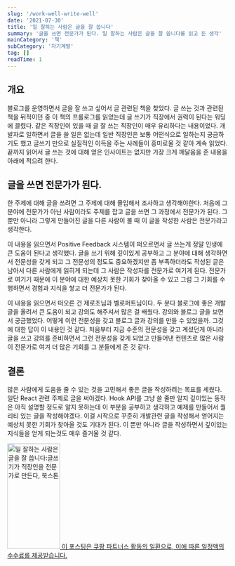 ```yaml
---
slug: '/work-well-write-well'
date: '2021-07-30'
title: '일 잘하는 사람은 글을 잘 씁니다'
summary: '글을 쓰면 전문가가 된다. 일 잘하는 사람은 글을 잘 씁니다를 읽고 든 생각'
mainCategory: '책'
subCategory: '자기계발'
tag: []
readTime: 1
---
```


## 개요

블로그를 운영하면서 글을 잘 쓰고 싶어서 글 관련된 책을 찾았다. 글 쓰는 것과 관련된 책을 뒤적이던 중 이 책의 프롤로그를 읽었는데 글 쓰기가 직장에서 권력이 된다는 워딩에 끌렸다. 같은 직장인이 있을 때 글 잘 쓰는 직장인이 매우 유리하다는 내용이었다. 개발자로 일하면서 글을 쓸 일은 없는데 일반 직장인은 보통 어떤식으로 일하는지 궁금하기도 했고 글쓰기 만으로 실질적인 이득을 주는 사례들이 흥미로울 것 같아 계속 읽었다. 끝까지 읽어서 글 쓰는 것에 대해 얻은 인사이트는 없지만 가장 크게 깨달음을 준 내용을 아래에 적으려 한다.

## 글을 쓰면 전문가가 된다.

한 주제에 대해 글을 쓰려면 그 주제에 대해 몰입해서 조사하고 생각해야한다. 처음에 그 분야에 전문가가 아닌 사람이라도 주제를 잡고 글을 쓰면 그 과정에서 전문가가 된다. 그 뿐만 아니라 그렇게 만들어진 글을 다른 사람이 볼 때 이 글을 작성한 사람은 전문가라고 생각한다.

이 내용을 읽으면서 Positive Feedback 시스템이 떠오르면서 글 쓰는게 정말 인생에 큰 도움이 된다고 생각했다. 글을 쓰기 위해 깊이있게 공부하고 그 분야에 대해 생각하면서 전문성을 갖게 되고 그 전문성의 정도도 중요하겠지만 좀 부족하더라도 작성된 글은 남아서 다른 사람에게 읽히게 되는데 그 사람은 작성자를 전문가로 여기게 된다. 전문가로 여기기 때문에 이 분야에 대한 예상치 못한 기회가 찾아올 수 있고 그럼 그 기회를 수행하면서 경험과 지식을 쌓고 더 전문가가 된다.

이 내용을 읽으면서 떠오른 건 제로초님과 벨로퍼트님이다. 두 분다 블로그에 좋은 개발 글을 올려서 큰 도움이 되고 강의도 해주셔서 많은 걸 배웠다. 강의와 블로그 글을 보면서 궁금했었다. 어떻게 이런 전문성을 갖고 블로그 글과 강의를 만들 수 있었을까. 그것에 대한 답이 이 내용인 것 같다. 처음부터 지금 수준의 전문성을 갖고 계셨던게 아니라 글을 쓰고 강의를 준비하면서 그런 전문성을 갖게 되었고 만들어낸 컨텐츠로 많은 사람이 전문가로 여겨 더 많은 기회를 그 분들에게 준 것 같다.

## 결론

많은 사람에게 도움을 줄 수 있는 것을 고민해서 좋은 글을 작성하려는 목표를 세웠다. 일단 React 관련 주제로 글을 써야겠다. Hook API를 그냥 쓸 줄만 알지 깊이있는 동작은 아직 설명할 정도로 알지 못하는데 이 부분을 공부하고 생각하고 예제를 만들어서 퀄리티 있는 글을 작성해야겠다. 이걸 시작으로 꾸준히 개발관련 글을 작성해서 얻어지는 예상치 못한 기회가 찾아올 것도 기대가 된다. 이 뿐만 아니라 글을 작성하면서 깊이있는 지식들을 얻게 되는것도 매우 즐거울 것 같다.

<a class="coupang" href="https://coupa.ng/b4snyy" target="_blank" referrerpolicy="unsafe-url"><img src="https://static.coupangcdn.com/image/affiliate/banner/e60e72df4c3e9a012c7c008070015c36@2x.jpg" alt="일 잘하는 사람은 글을 잘 씁니다:글쓰기가 직장인을 전문가로 만든다, 북스톤" width="120" height="240">
<span>이 포스팅은 쿠팡 파트너스 활동의 일환으로, 이에 따른 일정액의 수수료를 제공받습니다.
</span>
</a>
